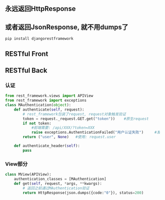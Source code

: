 ## 永远返回HttpResponse
## 或者返回JsonResponse, 就不用dumps了
`pip install djangorestframework`

## RESTful Front

## RESTful Back

### 认证
```python
from rest_framework.views import APIView
from rest_framework import exceptions
class MAuthentication(object):
    def authenticate(self, request):
        # rest_framework包装了request, request对象触发验证
        token = request._request.GET.get("token"))    #原生request
        if not token:
            #前端需要: /api/XXX/?token=XXX
            raise exceptions.AuthenticationFailed("用户认证失败")     #发送失败json: {"detail":"用户认证失败"}
        return ("user", None)   #使用: request.user

    def authenticate_header(self):
        pass
```
### View部分
```python
class MView(APIView):
    authentication_classes = [MAuthentication]
    def get(self, request, *args, **kwargs):
        # 返回之前通过MAuthentication验证
        return HttpResponse(json.dumps({code:"0"}), status=200)
```